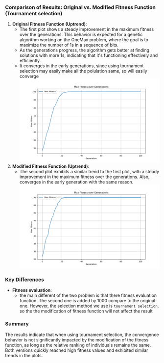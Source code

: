 ### Comparison of Results: Original vs. Modified Fitness Function (Tournament selection)

1. **Original Fitness Function (Uptrend)**:
    - The first plot shows a steady improvement in the maximum fitness over the generations. This behavior is expected for a genetic algorithm working on the OneMax problem, where the goal is to maximize the number of 1s in a sequence of bits.
    - As the generations progress, the algorithm gets better at finding solutions with more 1s, indicating that it's functioning effectively and efficiently.
    - It converges in the early generations, since using tournament selection may easily make all the polulation same, so will easily converge
     ![Max Fitness Over Generations](../Q6/output/max_fitness.png)
2. **Modified Fitness Function (Uptrend)**:
    - The second plot exhibits a similar trend to the first plot, with a steady improvement in the maximum fitness over the generations. Also, converges in the early generation with the same reason.
     ![Max Fitness Over Generations](../Q7/output/max_fitness.png)
    
### Key Differences

- **Fitness evaluation**: 
    - the main different of the two problem is that there fitness evaluation function. The second one is added by 1000 compare to the original one. However, the selection method we use is `tournament selection`, so the the modification of fitness function will not affect the result

### Summary
The results indicate that when using tournament selection, the convergence behavior is not significantly impacted by the modification of the fitness function, as long as the relative ranking of individuals remains the same. Both versions quickly reached high fitness values and exhibited similar trends in the plots.